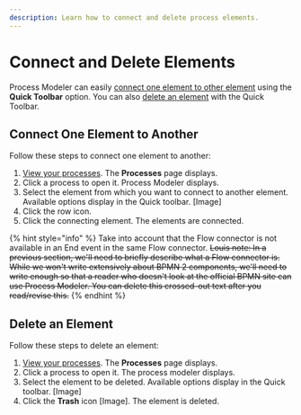 ```yaml
---
description: Learn how to connect and delete process elements.
---
```


# Connect and Delete Elements

Process Modeler can easily [connect one element to other element](the-quick-toolbar.md#connect-an-element-to-other) using the **Quick Toolbar** option. You can also [delete an element](the-quick-toolbar.md#delete-an-element) with the Quick Toolbar.

## Connect One Element to Another

Follow these steps to connect one element to another:

1. ​[View your processes](../../viewing-processes/view-the-list-of-processes/view-your-processes.md#view-all-processes). The **Processes** page displays.
2. Click a process to open it. Process Modeler displays.
3. Select the element from which you want to connect to another element. Available options display in the Quick toolbar. \[Image\]
4. Click the row icon.
5. Click the connecting element. The elements are connected.

{% hint style="info" %}
Take into account that the Flow connector is not available in an End event in the same Flow connector. ~~Louis note: In a previous section, we'll need to briefly describe what a Flow connector is. While we won't write extensively about BPMN 2 components, we'll need to write enough so that a reader who doesn't look at the official BPMN site can use Process Modeler. You can delete this crossed-out text after you read/revise this.~~
{% endhint %}

## Delete an Element

Follow these steps to delete an element:

1. ​[View your processes](../../viewing-processes/view-the-list-of-processes/view-your-processes.md#view-all-processes). The **Processes** page displays.
2. Click a process to open it. The process modeler displays.
3. Select the element to be deleted. Available options display in the Quick toolbar. \[Image\]
4. Click the **Trash** icon \[Image\]. The element is deleted.

